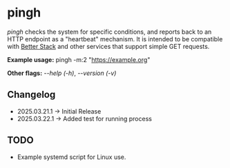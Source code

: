# pingh

_pingh_ checks the system for specific conditions, and reports back to an HTTP endpoint as a "heartbeat" mechanism. It is intended to be compatible with [Better Stack](https://betterstack.com/) and other services that support simple GET requests.

**Example usage:** pingh -m:2 "https://example.org"

**Other flags:** _--help (-h)_, _--version (-v)_

## Changelog

- 2025.03.21.1 -> Initial Release
- 2025.03.22.1 -> Added test for running process

## TODO

- Example systemd script for Linux use.
